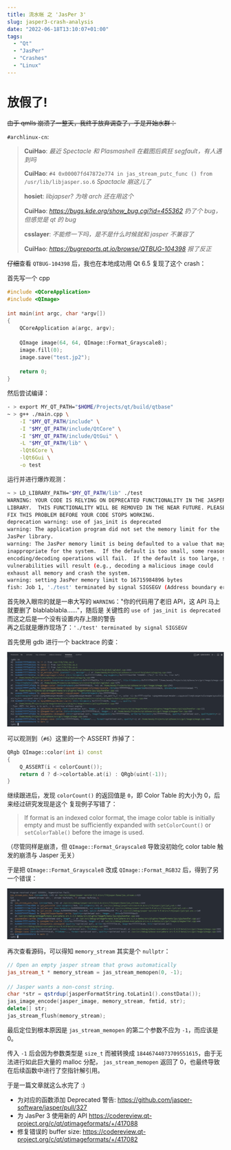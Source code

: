 ```yaml
---
title: 流水帐 之 'JasPer 3'
slug: jasper3-crash-analysis
date: "2022-06-18T13:10:07+01:00"
tags:
  - "Qt"
  - "JasPer"
  - "Crashes"
  - "Linux"
---
```


# **放假了!**

~~由于 qmlls 崩溃了一整天，我终于放弃调查了，于是开始水群：~~

`#archlinux-cn`:

> **CuiHao**: _最近 Spectacle 和 Plasmashell 在截图后疯狂 segfault，有人遇到吗_
>
> **CuiHao**: `#4 0x00007fd47872e774 in jas_stream_putc_func () from /usr/lib/libjasper.so.6` _Spactacle 崩这儿了_
>
> **hosiet**: _libjapser? 为啥 arch 还在用这个_
>
> **CuiHao**: _<https://bugs.kde.org/show_bug.cgi?id=455362>_ _扔了个 bug，但感觉是 qt 的 bug_
>
> **csslayer**: _不能修一下吗，是不是什么时候就和 jasper 不兼容了_
>
> **CuiHao**: _<https://bugreports.qt.io/browse/QTBUG-104398> 报了反正_

~~仔细~~查看 `QTBUG-104398` 后，我也在本地成功用 Qt 6.5 复现了这个 crash：

首先写一个 cpp

```cpp
#include <QCoreApplication>
#include <QImage>

int main(int argc, char *argv[])
{
    QCoreApplication a(argc, argv);

    QImage image(64, 64, QImage::Format_Grayscale8);
    image.fill(0);
    image.save("test.jp2");

    return 0;
}

```

然后尝试编译：

```bash
- > export MY_QT_PATH="$HOME/Projects/qt/build/qtbase"
~ > g++ ./main.cpp \
    -I "$MY_QT_PATH/include" \
    -I "$MY_QT_PATH/include/QtCore" \
    -I "$MY_QT_PATH/include/QtGui" \
    -L "$MY_QT_PATH/lib" \
    -lQt6Core \
    -lQt6Gui \
    -o test
```

运行并进行爆炸观测：

```bash
~ > LD_LIBRARY_PATH="$MY_QT_PATH/lib" ./test
WARNING: YOUR CODE IS RELYING ON DEPRECATED FUNCTIONALITY IN THE JASPER
LIBRARY.  THIS FUNCTIONALITY WILL BE REMOVED IN THE NEAR FUTURE. PLEASE
FIX THIS PROBLEM BEFORE YOUR CODE STOPS WORKING.
deprecation warning: use of jas_init is deprecated
warning: The application program did not set the memory limit for the
JasPer library.
warning: The JasPer memory limit is being defaulted to a value that may be
inappropriate for the system.  If the default is too small, some reasonable
encoding/decoding operations will fail.  If the default is too large, security
vulnerabilities will result (e.g., decoding a malicious image could
exhaust all memory and crash the system.
warning: setting JasPer memory limit to 16715984896 bytes
fish: Job 1, './test' terminated by signal SIGSEGV (Address boundary error)
```

首先映入眼帘的就是一串大写的 `WARNING`："你的代码用了老旧 API，这 API 马上就要删了 blablablabla……"，随后是
关键性的 `use of jas_init is deprecated`\
而这之后是一个没有设置内存上限的警告\
再之后就是爆炸现场了：`'./test' terminated by signal SIGSEGV`

首先使用 gdb 进行一个 backtrace 的查：

![gdb-colortable](jasper-qimage-colortable-gdb.png)

可以观测到（`#6`）这里的一个 ASSERT 炸掉了：

```cpp
QRgb QImage::color(int i) const
{
    Q_ASSERT(i < colorCount());
    return d ? d->colortable.at(i) : QRgb(uint(-1));
}
```

继续跟进后，发现 `colorCount()` 的返回值是 `0`，即 Color Table 的大小为 0，后来经过研究发现是这个
复现例子写错了：

> If format is an indexed color format, the image color table is initially empty
> and must be sufficiently expanded with `setColorCount()` or `setColorTable()` before
> the image is used.

（尽管同样是崩溃，但 `QImage::Format_Grayscale8` 导致没初始化 color table 触发的崩溃与 Jasper 无关）

于是把 `QImage::Format_Grayscale8` 改成 `QImage::Format_RGB32` 后，得到了另一个错误：

![gdb2](jasper-memory-too-large.png)

再次查看源码，可以得知 `memory_stream` 其实是个 `nullptr`：

```cpp
// Open an empty jasper stream that grows automatically
jas_stream_t * memory_stream = jas_stream_memopen(0, -1);

// Jasper wants a non-const string.
char *str = qstrdup(jasperFormatString.toLatin1().constData());
jas_image_encode(jasper_image, memory_stream, fmtid, str);
delete[] str;
jas_stream_flush(memory_stream);
```

最后定位到根本原因是 `jas_stream_memopen` 的第二个参数不应为 `-1`，而应该是 0。

传入 `-1` 后会因为参数类型是 `size_t` 而被转换成 `18446744073709551615`，由于无法进行如此巨大量的 malloc 分配，
`jas_stream_memopen` 返回了 0，也最终导致在后续函数中进行了空指针解引用。

于是一篇文章就这么水完了 :)

- 为对应的函数添加 Deprecated 警告: <https://github.com/jasper-software/jasper/pull/327>
- 为 JasPer 3 使用新的 API <https://codereview.qt-project.org/c/qt/qtimageformats/+/417088>
- 修复错误的 buffer size: <https://codereview.qt-project.org/c/qt/qtimageformats/+/417082>
